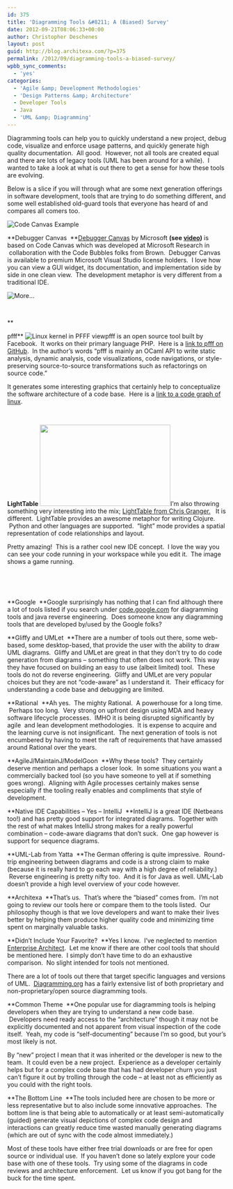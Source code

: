 ```yaml
---
id: 375
title: 'Diagramming Tools &#8211; A (Biased) Survey'
date: 2012-09-21T08:06:33+00:00
author: Christopher Deschenes
layout: post
guid: http://blog.architexa.com/?p=375
permalink: /2012/09/diagramming-tools-a-biased-survey/
wpbb_sync_comments:
  - 'yes'
categories:
  - 'Agile &amp; Development Methodologies'
  - 'Design Patterns &amp; Architecture'
  - Developer Tools
  - Java
  - 'UML &amp; Diagramming'
---
```

<!--S-ButtonZ 1.1.5 Start-->

<div style="float: left; width: 42px; padding-right: 10px; margin: 0 -52px 0 0; position: relative; left: -62px; top: 8px">
</div>

<!--S-ButtonZ 1.1.5 End-->

Diagramming tools can help you to quickly understand a new project, debug code, visualize and enforce usage patterns, and quickly generate high quality documentation.  All good.  However, not all tools are created equal and there are lots of legacy tools (UML has been around for a while).  I wanted to take a look at what is out there to get a sense for how these tools are evolving.

Below is a slice if you will through what are some next generation offerings in software development, tools that are trying to do something different, and some well established old-guard tools that everyone has heard of and compares all comers too.<strong id="internal-source-marker_0.24177810037508607"></strong>

<img class=" wp-image-376 alignleft" title="Code Canvas Example" src="assets/uploads/2012/09/codecanvas-300x198.png" alt="Code Canvas Example" width="240" height="158" srcset="assets/uploads/2012/09/codecanvas-300x198.png 300w, assets/uploads/2012/09/codecanvas.png 777w" sizes="(max-width: 240px) 100vw, 240px" />

**Debugger Canvas  **[Debugger Canvas](http://msdn.microsoft.com/en-us/devlabs/debuggercanvas.aspx "Debugger Canvas") by Microsoft <strong id="internal-source-marker_0.25623594783246517">(see <a href="http://www.youtube.com/watch?v=tsFfyli2Y9s">video</a>)</strong> is based on Code Canvas which was developed at Microsoft Research in  collaboration with the Code Bubbles folks from Brown.  Debugger Canvas is available to premium Microsoft Visual Studio license holders.  I love how you can view a GUI widget, its documentation, and implementation side by side in one clean view.  The development metaphor is very different from a traditional IDE.
  
![](http://blog.architexa.com/wp-includes/js/tinymce/plugins/wordpress/img/trans.gif "More...")

&nbsp;

**<!--more-->


  
pfff** <img class="alignright  wp-image-377" title="Linux kernel in PFFF view" src="assets/uploads/2012/09/pfff_linux_0.01_c2-300x182.jpg" alt="Linux kernel in PFFF view" width="240" height="146" srcset="assets/uploads/2012/09/pfff_linux_0.01_c2-300x182.jpg 300w, assets/uploads/2012/09/pfff_linux_0.01_c2-1024x623.jpg 1024w, assets/uploads/2012/09/pfff_linux_0.01_c2.jpg 1350w" sizes="(max-width: 240px) 100vw, 240px" />pfff is an open source tool built by Facebook.  It works on their primary language PHP.  Here is a [link to pfff on GitHub](https://github.com/facebook/pfff).  In the author’s words “pfff is mainly an OCaml API to write static analysis, dynamic analysis, code visualizations, code navigations, or style-preserving source-to-source transformations such as refactorings on source code.”

It generates some interesting graphics that certainly help to conceptualize the software architecture of a code base.  Here is a [link to a code graph of linux](https://github.com/facebook/pfff/wiki/images/pfff_linux_0.01_c2.jpg).

&nbsp;

**LightTable** <img class="alignleft size-medium wp-image-378" title="game-example" src="assets/uploads/2012/09/game-example-300x187.png" alt="" width="300" height="187" srcset="assets/uploads/2012/09/game-example-300x187.png 300w, assets/uploads/2012/09/game-example-1024x640.png 1024w, assets/uploads/2012/09/game-example.png 1440w" sizes="(max-width: 300px) 100vw, 300px" />I’m also throwing something very interesting into the mix; [LightTable from Chris Granger.](http://www.chris-granger.com/2012/04/12/light-table---a-new-ide-concept/)   It is different.  LightTable provides an awesome metaphor for writing Clojure.  Python and other languages are supported.  “light” mode provides a spatial representation of code relationships and layout.

Pretty amazing!  This is a rather cool new IDE concept.  I love the way you can see your code running in your workspace while you edit it.  The image shows a game running.

&nbsp;

&nbsp;

**Google  **Google surprisingly has nothing that I can find although there a lot of tools listed if you search under [code.google.com](http://code.google.com/) for diagramming tools and java reverse engineering.  Does someone know any diagramming tools that are developed by/used by the Google folks?<strong id="internal-source-marker_0.24177810037508607"></strong>

**Gliffy and UMLet  **There are a number of tools out there, some web-based, some desktop-based, that provide the user with the ability to draw UML diagrams.  Gliffy and UMLet are great in that they don&#8217;t try to do code generation from diagrams &#8211; something that often does not work. This way they have focused on building an easy to use (albeit limited) tool.  These tools do not do reverse engineering.  Gliffy and UMLet are very popular choices but they are not “code-aware” as I understand it.  Their efficacy for understanding a code base and debugging are limited.<strong id="internal-source-marker_0.24177810037508607"></strong>

**Rational  **Ah yes.  The mighty Rational.  A powerhouse for a long time.  Perhaps too long.  Very strong on upfront design using MDA and heavy software lifecycle processes.  IMHO it is being disrupted significantly by agile  and lean development methodologies.  It is expense to acquire and the learning curve is not insignificant.  The next generation of tools is not encumbered by having to meet the raft of requirements that have amassed around Rational over the years.<strong id="internal-source-marker_0.24177810037508607"></strong>

**AgileJ/MaintainJ/ModelGoon  **Why these tools?  They certainly deserve mention and perhaps a closer look.  In some situations you want a commercially backed tool (so you have someone to yell at if something goes wrong).  Aligning with Agile processes certainly makes sense especially if the tooling really enables and compliments that style of development.

**Native IDE Capabilities &#8211; Yes &#8211; IntelliJ  **IntelliJ is a great IDE (Netbeans too!) and has pretty good support for integrated diagrams.  Together with the rest of what makes IntelliJ strong makes for a really powerful combination &#8211; code-aware diagrams that don’t suck.  One gap however is support for sequence diagrams.<strong id="internal-source-marker_0.24177810037508607"></strong>

**UML-Lab from Yatta  **The German offering is quite impressive.  Round-trip engineering between diagrams and code is a strong claim to make (because it is really hard to go each way with a high degree of reliability.)  Reverse engineering is pretty nifty too.  And it is for Java as well. UML-Lab doesn&#8217;t provide a high level overview of your code however.

**Architexa  **That&#8217;s us.  That&#8217;s where the &#8220;biased&#8221; comes from.  I&#8217;m not going to review our tools here or compare them to the tools listed.  Our philosophy though is that we love developers and want to make their lives better by helping them produce higher quality code and minimizing time spent on marginally valuable tasks.

**Didn’t Include Your Favorite?  **Yes I know.  I’ve neglected to mention [Enterprise Architect](http://www.sparxsystems.com.au/ "Enterprise Architect").  Let me know if there are other cool tools that should be mentioned here.  I simply don’t have time to do an exhaustive comparison.  No slight intended for tools not mentioned.

There are a lot of tools out there that target specific languages and versions of UML.  [Diagramming.org](http://www.diagramming.org "Diagramming.org") has a fairly extensive list of both proprietary and non-proprietary/open source diagramming tools.

**Common Theme  **One popular use for diagramming tools is helping developers when they are trying to understand a new code base.  Developers need ready access to the “architecture” though it may not be explicitly documented and not apparent from visual inspection of the code itself.  Yeah, my code is “self-documenting” because I’m so good, but your’s most likely is not.

By “new” project I mean that it was inherited or the developer is new to the team.  It could even be a new project.  Experience as a developer certainly helps but for a complex code base that has had developer churn you just can’t figure it out by trolling through the code &#8211; at least not as efficiently as you could with the right tools.

**The Bottom Line  **The tools included here are chosen to be more or less representative but to also include some innovative approaches.  The bottom line is that being able to automatically or at least semi-automatically (guided) generate visual depictions of complex code design and interactions can greatly reduce time wasted manually generating diagrams (which are out of sync with the code almost immediately.)

Most of these tools have either free trial downloads or are free for open source or individual use.  If you haven’t done so lately explore your code base with one of these tools.  Try using some of the diagrams in code reviews and architecture enforcement.  Let us know if you got bang for the buck for the time spent.

<div>
</div>

<div style="clear:both;">
  &nbsp;
</div>